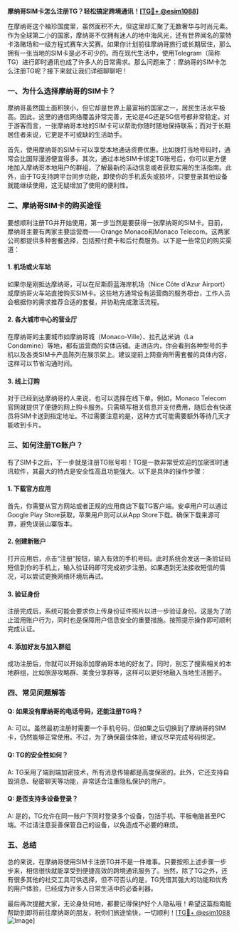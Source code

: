 **摩纳哥SIM卡怎么注册TG？轻松搞定跨境通讯！[[TG💪+ @esim1088](https://t.me/s/esim1088)]**

在摩纳哥这个袖珍国度里，虽然面积不大，但这里却汇聚了无数奢华与时尚元素。作为全球第二小的国家，摩纳哥不仅拥有迷人的地中海风光，还有世界闻名的蒙特卡洛赌场和一级方程式赛车大奖赛。如果你计划前往摩纳哥旅行或长期居住，那么拥有一张当地的SIM卡是必不可少的。而在现代生活中，使用Telegram（简称TG）进行即时通讯也成了许多人的日常需求。那么问题来了：摩纳哥的SIM卡怎么注册TG呢？接下来就让我们详细聊聊吧！

### 一、为什么选择摩纳哥的SIM卡？

摩纳哥虽然国土面积狭小，但它却是世界上最富裕的国家之一，居民生活水平极高。因此，这里的通信网络覆盖非常完善，无论是4G还是5G信号都非常稳定。对于游客而言，一张摩纳哥本地的SIM卡可以帮助你随时随地保持联系；而对于长期居住者来说，它更是不可或缺的生活助手。

首先，使用摩纳哥的SIM卡可以享受本地通话资费优惠。比如拨打当地号码时，通常会比国际漫游便宜得多。其次，通过本地SIM卡绑定TG账号后，你可以更方便地加入摩纳哥本地用户的群组，了解最新的活动信息或者获取实用的生活指南。此外，由于TG支持跨平台同步功能，即使你的手机丢失或损坏，只要登录其他设备就能继续使用，这无疑增加了使用的便利性。

### 二、摩纳哥SIM卡的购买途径

要想顺利注册TG并开始使用，第一步当然是要获得一张摩纳哥的SIM卡。目前，摩纳哥主要有两家主要运营商——Orange Monaco和Monaco Telecom。这两家公司都提供多种套餐选择，包括预付费卡和后付费服务。以下是一些常见的购买渠道：

#### 1. **机场或火车站**
   如果你是刚抵达摩纳哥，可以在尼斯蔚蓝海岸机场（Nice Côte d'Azur Airport）或摩纳哥火车站直接购买SIM卡。这些地方通常设有运营商的服务柜台，工作人员会根据你的需求推荐合适的套餐，并协助完成激活流程。

#### 2. **各大城市中心的营业厅**
   在摩纳哥的主要城市如摩纳哥城（Monaco-Ville）、拉孔达米讷（La Condamine）等地，都有运营商的实体店铺。走进店内，你会看到各种型号的手机以及各类SIM卡产品陈列在展示架上。建议提前上网查询所需套餐的具体内容，这样可以节省沟通时间。

#### 3. **线上订购**
   对于已经到达摩纳哥的人来说，也可以选择在线下单。例如，Monaco Telecom官网就提供了便捷的网上购卡服务。只需填写相关信息并支付费用，随后会有快递员将SIM卡送到指定地址。不过需要注意的是，这种方式可能需要额外等待几天才能收到卡片。

### 三、如何注册TG账户？

有了SIM卡之后，下一步就是注册TG账号啦！TG是一款非常受欢迎的加密即时通讯软件，其最大的特点是安全性高且功能强大。以下是具体的操作步骤：

#### 1. **下载官方应用**
   首先，你需要从官方网站或者正规的应用商店下载TG客户端。安卓用户可以通过Google Play Store获取，苹果用户则可以从App Store下载。确保下载来源可靠，避免误装山寨版本。

#### 2. **创建新账户**
   打开应用后，点击“注册”按钮，输入有效的手机号码。此时系统会发送一条验证码短信到你的手机上，输入验证码即可完成初步注册。如果遇到无法接收短信的情况，可以尝试更换网络环境后再试。

#### 3. **验证身份**
   注册完成后，系统可能会要求你上传身份证件照片以进一步验证身份。这是为了防止滥用账户行为，同时也是保障用户信息安全的重要措施。按照提示操作即可顺利完成认证。

#### 4. **添加好友与加入群组**
   成功注册后，你就可以开始添加摩纳哥本地的好友了。同时，别忘了搜索相关的本地群组，比如旅游攻略群、美食分享群等，这样可以更好地融入当地生活圈子。

### 四、常见问题解答

#### Q: 如果没有摩纳哥的电话号码，还能注册TG吗？
A: 可以。虽然最初注册时需要一个手机号码，但如果之后切换到了摩纳哥的SIM卡，仍然能够正常使用。不过，为了确保最佳体验，建议尽早完成号码绑定。

#### Q: TG的安全性如何？
A: TG采用了端到端加密技术，所有消息传输都是高度保密的。此外，它还支持自毁消息、秘密聊天等功能，非常适合注重隐私保护的用户。

#### Q: 是否支持多设备登录？
A: 是的，TG允许在同一账户下同时登录多个设备，包括手机、平板电脑甚至PC端。不过请注意妥善保管自己的设备，以免造成不必要的麻烦。

### 五、总结

总的来说，在摩纳哥使用SIM卡注册TG并不是一件难事。只要按照上述步骤一步步来，相信很快就能享受到便捷高效的跨境通讯服务了。当然，除了TG之外，还有很多其他的社交工具可供选择，但不可否认的是，TG凭借其强大的功能和优秀的用户体验，已经成为许多人日常生活中的必备利器。

最后再次提醒大家，无论身处何地，都要记得保护好个人隐私哦！希望这篇指南能帮助到即将前往摩纳哥的朋友，祝你们旅途愉快，一切顺利！[[TG💪+ @esim1088](https://t.me/s/esim1088) ![Image](https://i.postimg.cc/4NQfJmqS/Snipaste-2025-05-13-00-14-12.png)]